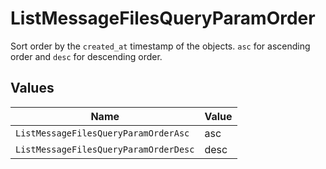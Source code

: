 # ListMessageFilesQueryParamOrder

Sort order by the `created_at` timestamp of the objects. `asc` for ascending order and `desc` for descending order.



## Values

| Name                                  | Value                                 |
| ------------------------------------- | ------------------------------------- |
| `ListMessageFilesQueryParamOrderAsc`  | asc                                   |
| `ListMessageFilesQueryParamOrderDesc` | desc                                  |